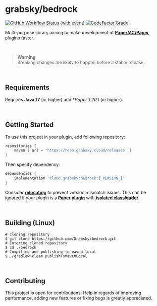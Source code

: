 # grabsky/bedrock
<span>
    <a href="#"><img alt="GitHub Workflow Status (with event)" src="https://img.shields.io/github/actions/workflow/status/Grabsky/bedrock/gradle.yml?style=for-the-badge&logo=github&logoColor=white&label=%20"></a>
    <a href="#"><img alt="CodeFactor Grade" src="https://img.shields.io/codefactor/grade/github/Grabsky/bedrock/main?style=for-the-badge&logo=codefactor&logoColor=white&label=%20"></a>
</span>
<p></p>

Multi-purpose library aiming to make development of **[PaperMC/Paper](https://github.com/PaperMC/Paper)** plugins faster.

<br />

> **Warning**  
> Breaking changes are likely to happen before a stable release.

<br />

## Requirements
Requires **Java 17** (or higher) and **Paper 1.20.1* (or higher).

<br />

## Getting Started
To use this project in your plugin, add following repository:
```groovy
repositories {
    maven { url = 'https://repo.grabsky.cloud/releases' }
}
```
Then specify dependency:
```groovy
dependencies {
    implementation 'cloud.grabsky:bedrock:[_VERSION_]'
}
```
Consider **[relocating](https://imperceptiblethoughts.com/shadow/configuration/relocation/)** to prevent version mismatch issues. This can be ignored if your plugin is a **[Paper plugin](https://docs.papermc.io/paper/dev/getting-started/paper-plugins)** with **[isolated classloader](https://docs.papermc.io/paper/dev/getting-started/paper-plugins#classloading-isolation)**.

<br />

## Building (Linux)
```shell
# Cloning repository
$ git clone https://github.com/Grabsky/bedrock.git
# Entering cloned repository
$ cd ./bedrock
# Compiling and publishing to maven local
$ ./gradlew clean publishToMavenLocal
```

<br />

## Contributing
This project is open for contributions. Help in regards of improving performance, adding new features or fixing bugs is greatly appreciated.
